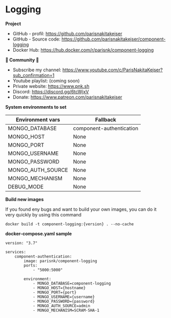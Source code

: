 # Logging

**Project**

- GitHub - profil: https://github.com/parisnakitakejser
- GitHub - Source code: https://github.com/parisnakitakejser/component-logging
- Docker Hub: https://hub.docker.com/r/parisnk/component-logging

**🌟 Community 🌟**

- Subscribe my channel: https://www.youtube.com/c/ParisNakitaKejser?sub_confirmation=1
- Youtube playlist: (coming soon)
- Private website: https://www.pnk.sh
- Discord: https://discord.gg/6tcWjxV
- Donate: https://www.patreon.com/parisnakitakejser


**System environments to set**

| Environment vars        | Fallback                      |
| ----------------------- | ----------------------------- |
| MONGO_DATABASE          | component-authentication      |
| MONGO_HOST              | None                          |
| MONGO_PORT              | None                          |
| MONGO_USERNAME          | None                          |           
| MONGO_PASSWORD          | None                          |
| MONGO_AUTH_SOURCE       | None                          |
| MONGO_MECHANISM         | None                          |
| DEBUG_MODE              | None                          |

**Build new images**

If you found eny bugs and want to build your own images, you can do it very quickly by using this command

`docker build -t component-logging:{version} . --no-cache`

**docker-compose.yaml sample**

    version: "3.7"
    
    services:
        component-authentication:
            image: parisnk/component-logging
            ports:
                - "5000:5000"
    
            environment:
                - MONGO_DATABASE=component-logging
                - MONGO_HOST={hostname}
                - MONGO_PORT={port}
                - MONGO_USERNAME={username}
                - MONGO_PASSWORD={password}
                - MONGO_AUTH_SOURCE=admin
                - MONGO_MECHANISM=SCRAM-SHA-1